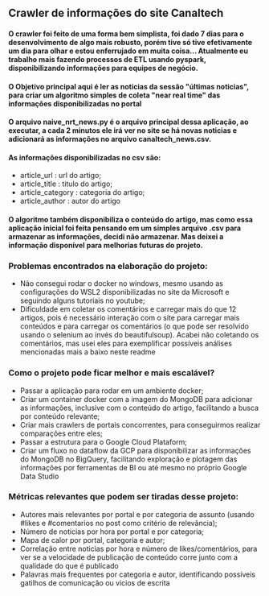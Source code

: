 ## Crawler de informações do site Canaltech

#### O crawler foi feito de uma forma bem simplista, foi dado 7 dias para o desenvolvimento de algo mais robusto, porém tive só tive efetivamente um dia para olhar e estou enferrujado em muita coisa... Atualmente eu trabalho mais fazendo processos de ETL usando pyspark, disponibilizando informações para equipes de negócio.

#### O Objetivo principal aqui é ler as noticias da sessão "últimas noticias", para criar um algoritmo simples de coleta "near real time" das informações disponibilizadas no portal

#### O arquivo naive_nrt_news.py é o arquivo principal dessa aplicação, ao executar, a cada 2 minutos ele irá ver no site se há novas noticias e adicionará as informações no arquivo canaltech_news.csv.

#### As informações disponibilizadas no csv são:
- article_url : url do artigo;
- article_title : titulo do artigo;
- article_category : categoria do artigo;
- article_author : autor do artigo

#### O algoritmo também disponibiliza o conteúdo do artigo, mas como essa aplicação inicial foi feita pensando em um simples arquivo .csv para armazenar as informações, decidi não armazenar. Mas deixei a informação disponível para melhorias futuras do projeto.

### Problemas encontrados na elaboração do projeto:
- Não consegui rodar o docker no windows, mesmo usando as configurações do WSL2 disponibilizadas no site da Microsoft e seguindo alguns tutoriais no youtube;
- Dificuldade em coletar os comentários e carregar mais do que 12 artigos, pois é necessário interação com o site para carregar mais conteúdos e para carregar os comentários (o que pode ser resolvido usando o selenium ao invés do beautifulsoup). Acabei não coletando os comentários, mas usei eles para exemplificar possíveis análises mencionadas mais a baixo neste readme

### Como o projeto pode ficar melhor e mais escalável?
- Passar a aplicação para rodar em um ambiente docker;
- Criar um container docker com a imagem do MongoDB para adicionar as informações, inclusive com o conteúdo do artigo, facilitando a busca por conteúdo relevante;
- Criar mais crawlers de portais concorrentes, para conseguirmos realizar comparações entre eles;
- Passar a estrutura para o Google Cloud Plataform;
- Criar um fluxo no dataflow da GCP para disponibilizar as informações do MongoDB no BigQuery, facilitando exploração e plotagem das informações por ferramentas de BI ou até mesmo no próprio Google Data Studio

### Métricas relevantes que podem ser tiradas desse projeto:
- Autores mais relevantes por portal e por categoria de assunto (usando #likes e #comentarios no post como critério de relevância);
- Número de noticias por hora por portal e por categoria;
- Mapa de calor por portal, categoria e autor;
- Correlação entre noticias por hora e número de likes/comentários, para ver se a velocidade de publicação de conteúdo corre junto com a qualidade do que é publicado
- Palavras mais frequentes por categoria e autor, identificando possíveis gatilhos de comunicação ou vicios de escrita

